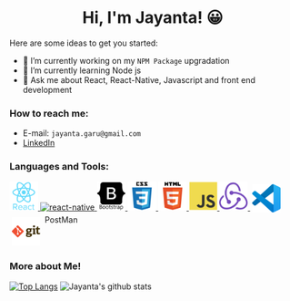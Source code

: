 <h1 align="center">Hi, I'm Jayanta! 😀</h1>

Here are some ideas to get you started:

- 🔭 I’m currently working on my `NPM Package` upgradation
- 🌱 I’m currently learning Node js
- 💬 Ask me about React, React-Native, Javascript and front end development

### How to reach me: 
- E-mail: `jayanta.garu@gmail.com`
- [LinkedIn](https://www.linkedin.com/in/jayanta-garu-69628a13a)


### Languages and Tools:
<p align="left"> 
  <a href="https://reactjs.org/" target="_blank" rel="noreferrer">
    <img src="https://raw.githubusercontent.com/devicons/devicon/master/icons/react/react-original-wordmark.svg" alt="react" width="50" height="50"/> 
  </a>
  <a href="https://reactjs.org/" target="_blank" rel="noreferrer">
    <img src="https://user-images.githubusercontent.com/76052991/221182226-242a5725-e723-41a9-a2dc-b8af8b7968ea.png" alt="react-native" width="50" height="50"/> 
  </a>
  <a href="https://getbootstrap.com" target="_blank" rel="noreferrer"> 
    <img src="https://raw.githubusercontent.com/devicons/devicon/master/icons/bootstrap/bootstrap-plain-wordmark.svg" alt="bootstrap" width="50"    
         height="50"/>
  </a>
  <a href="https://www.w3schools.com/css/" target="_blank" rel="noreferrer"> 
    <img src="https://raw.githubusercontent.com/devicons/devicon/master/icons/css3/css3-original-wordmark.svg" alt="css3" width="50" height="50"/> </a>
  <a href="https://www.w3.org/html/" target="_blank" rel="noreferrer">
    <img src="https://raw.githubusercontent.com/devicons/devicon/master/icons/html5/html5-original-wordmark.svg" alt="html5" width="50" height="50"/> 
  </a> 
  <a href="https://developer.mozilla.org/en-US/docs/Web/JavaScript" target="_blank" rel="noreferrer"> 
    <img src="https://raw.githubusercontent.com/devicons/devicon/master/icons/javascript/javascript-original.svg" alt="javascript" width="50" height="50"/> </a> 
  
  <a href="https://redux.js.org" target="_blank" rel="noreferrer"> 
    <img src="https://raw.githubusercontent.com/devicons/devicon/master/icons/redux/redux-original.svg" alt="redux" width="50" height="50"/>
  </a>
<img src="https://raw.githubusercontent.com/github/explore/80688e429a7d4ef2fca1e82350fe8e3517d3494d/topics/visual-studio-code/visual-studio-code.png"   
     alt="VS Code" width="50" height="50" style="vertical-align:top; margin:4px"/>
  <img src="https://raw.githubusercontent.com/github/explore/80688e429a7d4ef2fca1e82350fe8e3517d3494d/topics/git/git.png" alt="GitHub" width="50" 
       height="50" style="vertical-align:top; margin:4px"/>
PostMan</p>

### More about Me!
[![Top Langs](https://github-readme-stats.vercel.app/api/top-langs/?username=jayanta-hub&theme=tokyonight&show_icons=true)](https://github.com/jayanta-hub/github-readme-stats)  ![Jayanta's github stats](https://github-readme-stats.vercel.app/api?username=jayanta-hub&theme=tokyonight&show_icons=true)

